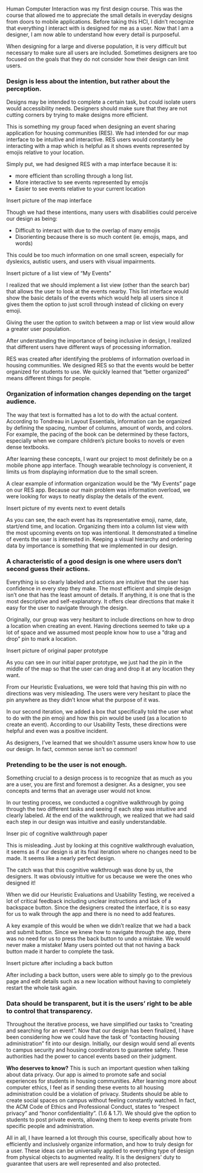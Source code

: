 
Human Computer Interaction was my first design course. This was the course that allowed me to appreciate the small details in everyday designs from doors to mobile applications. Before taking this HCI, I didn’t recognize that everything I interact with is designed for me as a user. Now that I am a designer, I am now able to understand how every detail is purposeful.

When designing for a large and diverse population, it is very difficult but necessary to make sure all users are included. Sometimes designers are too focused on the goals that they do not consider how their design can limit users. 
 
### Design is less about the intention, but rather about the perception.

Designs may be intended to complete a certain task, but could isolate users would accessibility needs. Designers should make sure that they are not cutting corners by trying to make designs more efficient. 

This is something my group faced when designing an event sharing application for housing communities (RES). We had intended for our map interface to be intuitive and interactive. 
RES users would constantly be interacting with a map which is helpful as it shows events represented by emojis relative to your location. 

Simply put, we had designed RES with a map interface because it is:
- more efficient than scrolling through a long list.
- More interactive to see events represented by emojis
- Easier to see events relative to your current location

Insert picture of the map interface 

Though we had these intentions, many users with disabilities could perceive our design as being:
- Difficult to interact with due to the overlap of many emojis
- Disorienting because there is so much content (ie. emojis, maps, and words)

This could be too much information on one small screen, especially for dyslexics, autistic users, and users with visual impairments. 

Insert picture of a list view of “My Events”

I realized that we should implement a list view (other than the search bar) that allows the user to look at the events nearby. This list interface would show the basic details of the events which would help all users since it gives them the option to just scroll through instead of clicking on every emoji. 

Giving the user the option to switch between a map or list view would allow a greater user population. 
 
After understanding the importance of being inclusive in design, I realized that different users have different ways of processing information.

RES was created after identifying the problems of information overload in housing communities. We designed RES so that the events would be better organized for students to use. We quickly learned that “better organized” means different things for people. 

### Organization of information changes depending on the target audience.

The way that text is formatted has a lot to do with the actual content. According to Tondreau in Layout Essentials, information can be organized by defining the spacing, number of columns, amount of words, and colors. For example, the pacing of the book can be determined by these factors, especially when we compare children’s picture books to novels or even dense textbooks. 

After learning these concepts, I want our project to most definitely be on a mobile phone app interface. Though wearable technology is convenient, it limits us from displaying information due to the small screen. 

A clear example of information organization would be the “My Events” page on our RES app. Because our main problem was information overload, we were looking for ways to neatly display the details of the event. 

Insert picture of my events next to event details

As you can see, the each event has its representative emoji, name, date, start/end time, and location. Organizing them into a column list view with the most upcoming events on top was intentional. It demonstrated a timeline of events the user is interested in. Keeping a visual hierarchy and ordering data by importance is something that we implemented in our design. 

### A characteristic of a good design is one where users don’t second guess their actions. 

Everything is so clearly labeled and actions are intuitive that the user has confidence in every step they make. The most efficient and simple design isn’t one that has the least amount of details. If anything, it is one that is the most descriptive and self-explanatory. It offers clear directions that make it easy for the user to navigate through the design.

Originally, our group was very hesitant to include directions on how to drop a location when creating an event. Having directions seemed to take up a lot of space and we assumed most people know how to use a “drag and drop” pin to mark a location. 

Insert picture of original paper prototype

As you can see in our initial paper prototype, we just had the pin in the middle of the map so that the user can drag and drop it at any location they want. 

From our Heuristic Evaluations, we were told that having this pin with no directions was very misleading. The users were very hesitant to place the pin anywhere as they didn’t know what the purpose of it was. 

In our second iteration, we added a box that specifically told the user what to do with the pin emoji and how this pin would be used (as a location to create an event). According to our Usability Tests, these directions were helpful and even was a positive incident. 

As designers, I’ve learned that we shouldn’t assume users know how to use our design. In fact, common sense isn’t so common! 

### Pretending to be the user is not enough. 

Something crucial to a design process is to recognize that as much as you are a user, you are first and foremost a designer. As a designer, you see concepts and terms that an average user would not know. 

In our testing process, we conducted a cognitive walkthrough by going through the two different tasks and seeing if each step was intuitive and clearly labeled. At the end of the walkthrough, we realized that we had said each step in our design was intuitive and easily understandable. 

Inser pic of cognitive walkthrough paper

This is misleading. Just by looking at this cognitive walkthrough evaluation, it seems as if our design is at its final iteration where no changes need to be made. It seems like a nearly perfect design. 

The catch was that this cognitive walkthrough was done by us, the designers. It was obviously intuitive for us because we were the ones who designed it! 

When we did our Heuristic Evaluations and Usability Testing, we received a lot of critical feedback including unclear instructions and lack of a backspace button. Since the designers created the interface, it is so easy for us to walk through the app and there is no need to add features. 

A key example of this would be when we didn’t realize that we had a back and submit button. Since we knew how to navigate through the app, there was no need for us to press the back button to undo a mistake. We would never make a mistake! Many users pointed out that not having a back button made it harder to complete the task. 

Insert picture after including a back button

After including a back button, users were able to simply go to the previous page and edit details such as a new location without having to completely restart the whole task again. 

### Data should be transparent, but it is the users’ right to be able to control that transparency. 

Throughout the iterative process, we have simplified our tasks to “creating and searching for an event”. Now that our design has been finalized, I have been considering how we could have the task of “contacting housing administration” fit into our design. Initially, our design would send all events to campus security and housing coordinators to guarantee safety. These authorities had the power to cancel events based on their judgment. 

**Who deserves to know?** This is such an important question when talking about data privacy. Our app is aimed to promote safe and social experiences for students in housing communities. 
After learning more about computer ethics, I feel as if sending these events to all housing administration could be a violation of privacy. Students should be able to create social spaces on campus without feeling constantly watched. In fact, the ACM Code of Ethics and Professional Conduct, states to “respect privacy” and “honor confidentiality”. (1.6 & 1.7). We should give the option to students to post private events, allowing them to keep events private from specific people and administration. 

All in all, I have learned a lot through this course, specifically about how to efficiently and inclusively organize information, and how to truly design for a user. These ideas can be universally applied to everything type of design from physical objects to augmented reality. It is the designers’ duty to guarantee that users are well represented and also protected. 



